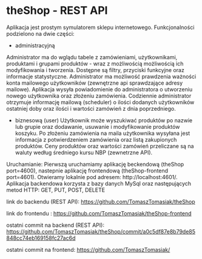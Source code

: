 

# theShop - REST API
Aplikacja jest prostym symulatorem sklepu internetowego. Funkcjonalności podzielono na dwie części:

- administracyjną

Administrator ma do wglądu tabele z zamówieniami, użytkownikami, produktami i grupami produktów - wraz z możliwością możliwością ich modyfikowania i tworzenia.
Dostępne są filtry, przyciski funkcyjne oraz informacje statystyczne.
Administrator ma możliwość prawdzenia ważności konta mailowego użytkowników (zewnętrzne api sprawdzające adresy mailowe).
Aplikacja wysyła powiadomienie do administratora o utworzeniu nowego użytkownika oraz złożeniu zamówienia.
Codziennie administrator otrzymuje informację mailową (scheduler) o ilości dodanych użytkowników ostatniej doby oraz ilości i wartości zamówień z dnia poprzedniego.

- biznesową (user)
Użytkownik może wyszukiwać produktów po nazwie lub grupie oraz dodawanie, usuwanie i modyfikowanie produktów koszyku.
Po złożeniu zamówienia na maila użytkownika wysyłana jest informacja z potwierdzeniem zamówienia oraz listą zakupionych produktów.
Ceny produktów oraz wartości zamówień przeliczane są na waluty według średniego kursu NBP (zewnetrzne API).

Uruchamianie:
Pierwszą uruchamiamy aplikację beckendową (theShop port=4600), nastepnie aplikację frontendową (theShop-frontend port=4601).
Otwieramy lokalnie pod adresem: http://localhost:4601/.
Aplikacja backendowa korzysta z bazy danych MySql oraz następujących metod HTTP: GET, PUT, POST, DELETE

link do backendu (REST API): https://github.com/TomaszTomasiak/theShop

link do frontendu : https://github.com/TomaszTomasiak/theShop-frontend

ostatni commit na backend (REST API): https://github.com/TomaszTomasiak/theShop/commit/a0c5df87e8b79de85848cc74eb169158fc27ac6d

ostatni commit na frontend: https://github.com/TomaszTomasiak/
